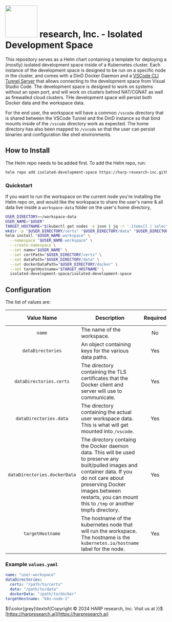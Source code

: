 # <img src="https://static.wixstatic.com/media/355b75_1c4e29d87f1e449cbdfdb2b623ac66ce~mv2.png/v1/fill/w_292,h_72,fp_0.50_0.50,q_85,usm_0.66_1.00_0.01,enc_auto/355b75_1c4e29d87f1e449cbdfdb2b623ac66ce~mv2.png" width="100"> research, Inc. - **Isolated Development Space**

This repository serves as a Helm chart containing a template for deploying a (mostly) isolated development space inside of a Kubernetes cluster. Each instance of the development space is designed to be run on a specific node in the cluster, and comes with a DinD Docker Daemon and a [VSCode CLI Tunnel Server](https://github.com/HARP-research-Inc/vscode-cli-tunnel-docker) that allows connecting to the development space from Visual Studio Code. The development space is designed to work on systems without an open port, and will work on clusters behind NAT/CGNAT as well as firewalled cloud clusters. THe development space will persist both Docker data and the workspace data.

For the end user, the workspace will have a common `/vscode` directory that is shared between the VSCode Tunnel and the DinD instance so that bind mounts inside of the `/vscode` directory work as expected. The home directory has also been mapped to `/vscode` so that the user can persist binaries and configuration like shell environments.

## How to Install

The Helm repo needs to be added first. To add the Helm repo, run:

```bash
helm repo add isolated-development-space https://harp-research-inc.github.io/isolated-development-space/
```

### Quickstart

If you want to run the workspace on the current node you're installing the Helm repo on, and would like the workspace to share the user's name & all data live inside a `workspace-data` folder on the user's home directory,

```bash
USER_DIRECTORY=~/workspace-data
USER_NAME="$USER"
TARGET_HOSTNAME="$(kubectl get nodes -o json | jq -r '.items[] | select(.status.nodeInfo.machineID == "'"$(cat /etc/machine-id)"'") | .metadata.labels["kubernetes.io/hostname"]')"
mkdir -p "$USER_DIRECTORY/certs" "$USER_DIRECTORY/data" "$USER_DIRECTORY/docker"
helm install "$USER_NAME-workspace" \
  --namespace "$USER_NAME-workspace" \
  --create-namespace \
  --set name="$USER_NAME" \
  --set certPath="$USER_DIRECTORY/certs" \
  --set dataPath="$USER_DIRECTORY/data" \
  --set dockerDataPath="$USER_DIRECTORY/docker" \
  --set targetHostname="$TARGET_HOSTNAME" \
  isolated-development-space/isolated-development-space
```

## Configuration

The list of values are:

|    Value Name    | Description                                                                                                                                                                                                                                           | Required | Default Value    |
|:----------------:|-------------------------------------------------------------------------------------------------------------------------------------------------------------------------------------------------------------------------------------------------------|:--------:|------------------|
|      `name`      | The name of the workspace.                                                                                                                                                                                                                            |    No    | `user-workspace` |
|      `dataDirectories`      | An object containing keys for the various data paths. |    Yes    | N/A |
|    `dataDirectories.certs`    | The directory containing the TLS certificates that the Docker client and server will use to communicate.                                                                                                                                              |    Yes   | N/A              |
|    `dataDirectories.data`    | The directory containing the actual user workspace data. This is what will get mounted into `/vscode`.                                                                                                                                                |    Yes   | N/A              |
| `dataDirectories.dockerData` | The directory containg the Docker daemon data. This will be used to preserve any built/pulled images and container data. If you do not care about preserving Docker images between restarts, you can mount this to `/tmp` or another tmpfs directory. |    Yes   | N/A              |
| `targetHostname` | The hostname of the kubernetes node that will run the workspace. The hostname is the `kubernetes.io/hostname` label for the node.                                                                                                                     |    Yes   | N/A              |

### Example `values.yaml`

```yaml
name: "user-workspace"
dataDirectories:
  certs: "/path/to/certs"
  data: "/path/to/data"
  dockerData: "/path/to/docker"
targetHostname: "k8s-node-1"
```

${\color{grey}\textsf{Copyright © 2024 HARP research, Inc. Visit us at }}$ [https://harpresearch.ai](https://harpresearch.ai)
